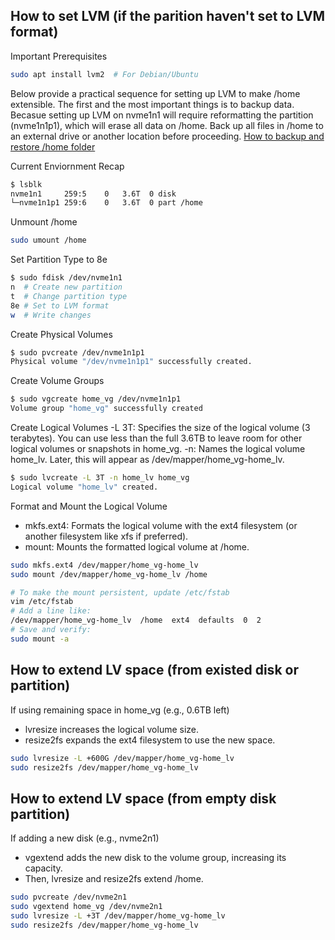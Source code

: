 ## How to set LVM (if the parition haven't set to LVM format)

Important Prerequisites
```bash
sudo apt install lvm2  # For Debian/Ubuntu
```

Below provide a practical sequence for setting up LVM to make /home extensible. The first and the most important things is to backup data. Becasue setting up LVM on nvme1n1 will require reformatting the partition (nvme1n1p1), which will erase all data on /home. Back up all files in /home to an external drive or another location before proceeding.
[How to backup and restore /home folder](./BACKUP_RESTORE.md)

Current Enviornment Recap
```bash
$ lsblk
nvme1n1     259:5    0   3.6T  0 disk
└─nvme1n1p1 259:6    0   3.6T  0 part /home
```

Unmount /home
```bash
sudo umount /home
```

Set Partition Type to 8e
```bash
$ sudo fdisk /dev/nvme1n1
n  # Create new partition
t  # Change partition type
8e # Set to LVM format
w  # Write changes
```

Create Physical Volumes
```bash
$ sudo pvcreate /dev/nvme1n1p1
Physical volume "/dev/nvme1n1p1" successfully created.
```

Create Volume Groups
```bash
$ sudo vgcreate home_vg /dev/nvme1n1p1
Volume group "home_vg" successfully created
```

Create Logical Volumes
-L 3T: Specifies the size of the logical volume (3 terabytes). You can use less than the full 3.6TB to leave room for other logical volumes or snapshots in home_vg.
-n: Names the logical volume home_lv. Later, this will appear as /dev/mapper/home_vg-home_lv.
```bash
$ sudo lvcreate -L 3T -n home_lv home_vg
Logical volume "home_lv" created.
```

Format and Mount the Logical Volume
- mkfs.ext4: Formats the logical volume with the ext4 filesystem (or another filesystem like xfs if preferred).
- mount: Mounts the formatted logical volume at /home.
```bash
sudo mkfs.ext4 /dev/mapper/home_vg-home_lv
sudo mount /dev/mapper/home_vg-home_lv /home

# To make the mount persistent, update /etc/fstab
vim /etc/fstab
# Add a line like:
/dev/mapper/home_vg-home_lv  /home  ext4  defaults  0  2
# Save and verify:
sudo mount -a
```

## How to extend LV space (from existed disk or partition)

If using remaining space in home_vg (e.g., 0.6TB left)
- lvresize increases the logical volume size.
- resize2fs expands the ext4 filesystem to use the new space.
```bash
sudo lvresize -L +600G /dev/mapper/home_vg-home_lv
sudo resize2fs /dev/mapper/home_vg-home_lv
```

## How to extend LV space (from empty disk partition)

If adding a new disk (e.g., nvme2n1)
- vgextend adds the new disk to the volume group, increasing its capacity.
- Then, lvresize and resize2fs extend /home.
```bash
sudo pvcreate /dev/nvme2n1
sudo vgextend home_vg /dev/nvme2n1
sudo lvresize -L +3T /dev/mapper/home_vg-home_lv
sudo resize2fs /dev/mapper/home_vg-home_lv
```
